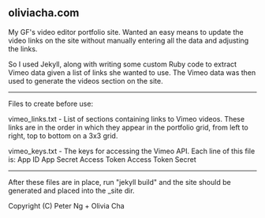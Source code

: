 oliviacha.com
-------------

My GF's video editor portfolio site.  Wanted an easy means to update the video links on the site without manually entering all the data and adjusting the links.

So I used Jekyll, along with writing some custom Ruby code to extract Vimeo data given a list of links she wanted to use.  The Vimeo data was then used to generate the videos section on the site.

---

Files to create before use:

vimeo_links.txt - List of sections containing links to Vimeo videos.  These links are in the order in which they appear in the portfolio grid, from left to right, top to bottom on a 3x3 grid.

vimeo_keys.txt - The keys for accessing the Vimeo API.  Each line of this file is:
App ID
App Secret
Access Token
Access Token Secret

---

After these files are in place, run "jekyll build" and the site should be generated and placed into the _site dir.

Copyright (C) Peter Ng + Olivia Cha



